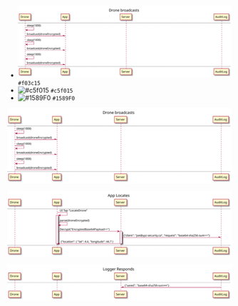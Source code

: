 - ![#f03c15](https://raw.githubusercontent.com/BlackthornYugen/d2x/media/out/json/droneEncryptedFlow_001.svg) `#f03c15`
- ![#c5f015](https://via.placeholder.com/15/c5f015/000000?text=+) `#c5f015`
- ![#1589F0](https://via.placeholder.com/15/1589F0/000000?text=+) `#1589F0`

![#f03c15](https://raw.githubusercontent.com/BlackthornYugen/d2x/media/out/json/droneEncryptedFlow_001.svg)

![#f03c15 A swimlane diagram showing how messages could be decrypted.](https://raw.githubusercontent.com/BlackthornYugen/d2x/media/out/json/droneEncryptedFlow_002.svg)

![#f03c15 A swimlane diagram showing log acknowlegement.](https://raw.githubusercontent.com/BlackthornYugen/d2x/media/out/json/droneEncryptedFlow_003.svg)
